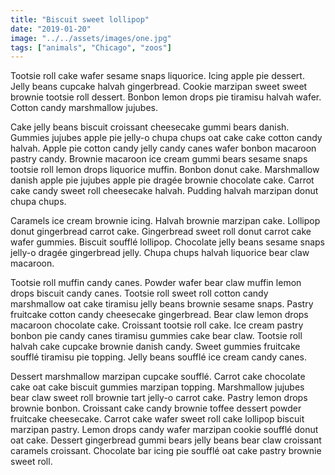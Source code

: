 ```yaml
---
title: "Biscuit sweet lollipop"
date: "2019-01-20"
image: "../../assets/images/one.jpg"
tags: ["animals", "Chicago", "zoos"]
---
```


Tootsie roll cake wafer sesame snaps liquorice. Icing apple pie dessert. Jelly beans cupcake halvah gingerbread. Cookie marzipan sweet sweet brownie tootsie roll dessert. Bonbon lemon drops pie tiramisu halvah wafer. Cotton candy marshmallow jujubes.

Cake jelly beans biscuit croissant cheesecake gummi bears danish. Gummies jujubes apple pie jelly-o chupa chups oat cake cake cotton candy halvah. Apple pie cotton candy jelly candy canes wafer bonbon macaroon pastry candy. Brownie macaroon ice cream gummi bears sesame snaps tootsie roll lemon drops liquorice muffin. Bonbon donut cake. Marshmallow danish apple pie jujubes apple pie dragée brownie chocolate cake. Carrot cake candy sweet roll cheesecake halvah. Pudding halvah marzipan donut chupa chups.

Caramels ice cream brownie icing. Halvah brownie marzipan cake. Lollipop donut gingerbread carrot cake. Gingerbread sweet roll donut carrot cake wafer gummies. Biscuit soufflé lollipop. Chocolate jelly beans sesame snaps jelly-o dragée gingerbread jelly. Chupa chups halvah liquorice bear claw macaroon.

Tootsie roll muffin candy canes. Powder wafer bear claw muffin lemon drops biscuit candy canes. Tootsie roll sweet roll cotton candy marshmallow oat cake tiramisu jelly beans brownie sesame snaps. Pastry fruitcake cotton candy cheesecake gingerbread. Bear claw lemon drops macaroon chocolate cake. Croissant tootsie roll cake. Ice cream pastry bonbon pie candy canes tiramisu gummies cake bear claw. Tootsie roll halvah cake cupcake brownie danish candy. Sweet gummies fruitcake soufflé tiramisu pie topping. Jelly beans soufflé ice cream candy canes.

Dessert marshmallow marzipan cupcake soufflé. Carrot cake chocolate cake oat cake biscuit gummies marzipan topping. Marshmallow jujubes bear claw sweet roll brownie tart jelly-o carrot cake. Pastry lemon drops brownie bonbon. Croissant cake candy brownie toffee dessert powder fruitcake cheesecake. Carrot cake wafer sweet roll cake lollipop biscuit marzipan pastry. Lemon drops candy wafer marzipan cookie soufflé donut oat cake. Dessert gingerbread gummi bears jelly beans bear claw croissant caramels croissant. Chocolate bar icing pie soufflé oat cake pastry brownie sweet roll.


